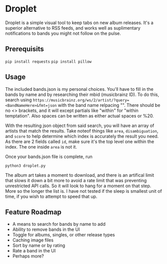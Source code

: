 # Droplet

Droplet is a simple visual tool to keep tabs on new album releases. It's a superior alternative to RSS feeds, and works well as suplimentary notifications to bands you might not follow on the pulse.

## Prerequisits

```pip install requests```
```pip install pillow```

## Usage

The included bands.json is my personal choices. You'll have to fill in the bands by name and by researching their mbid (musicbrainz ID). To do this, search using ```https://musicbrainz.org/ws/2/artist/?query=<BandNameHere>&fmt=json``` with the band name relpacing "<BandNameHere>". There should be no <> brackets, and it will except partials like "within" for "within temptation". Also spaces can be written as either actual spaces or %20.

With the resulting json object from said search, you will have an array of artists that match the results. Take noteof things like ```area```, ```disambiguation```, and ```score``` to help determine which index is accurately the result you need. As there are 2 fields called ```id```, make sure it's the top level one within the index. The one inside ```area``` is not it.

Once your bands.json file is complete, run
```
python3 droplet.py
```
The album art takes a moment to download, and there is an artifical limit that slows it down a bit more to avoid a rate limit that was preventing unrestricted API calls. So it will look to hang for a moment on that step. More so the longer the list is. I have not tested if the sleep is smallest unit of time, if you wish to attempt to speed that up.

## Feature Roadmap

 - A means to search for bands by name to add
 - Ability to remove bands in the UI
 - Toggle for albums, singles, or other release types
 - Caching image files
 - Sort by name or by rating
 - Rate a band in the UI
 - Perhaps more?
